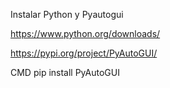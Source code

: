 Instalar Python y Pyautogui

https://www.python.org/downloads/

https://pypi.org/project/PyAutoGUI/

CMD pip install PyAutoGUI

